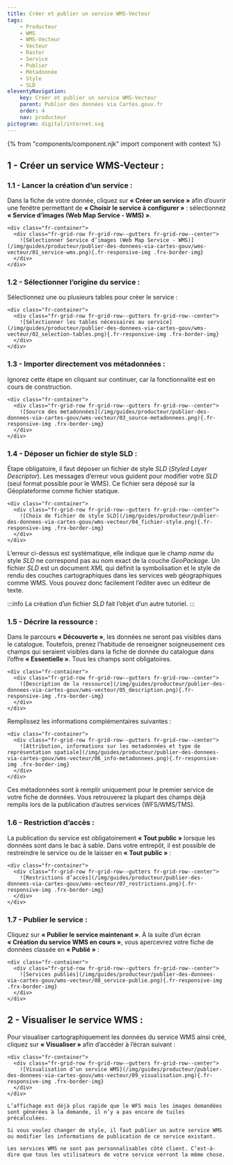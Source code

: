 ```yaml
---
title: Créer et publier un service WMS-Vecteur
tags:
    - Producteur
    - WMS
    - WMS-Vecteur
    - Vecteur
    - Raster
    - Service
    - Publier
    - Métadonnée
    - Style
    - SLD
eleventyNavigation:
    key: Créer et publier un service WMS-Vecteur
    parent: Publier des données via Cartes.gouv.fr
    order: 4
    nav: producteur
pictogram: digital/internet.svg
---
```


{% from "components/component.njk" import component with context %}

## 1 - Créer un service WMS-Vecteur :

### 1.1 - Lancer la création d’un service :

Dans la fiche de votre donnée, cliquez sur **« Créer un service »** afin d’ouvrir une fenêtre permettant de **« Choisir le service à configurer »** : sélectionnez **« Service d’images (Web Map Service - WMS) »**.

    <div class="fr-container">
      <div class="fr-grid-row fr-grid-row--gutters fr-grid-row--center">
        ![Sélectionner Service d’images (Web Map Service - WMS)](/img/guides/producteur/publier-des-donnees-via-cartes-gouv/wms-vecteur/01_service-wms.png){.fr-responsive-img .frx-border-img}
      </div>
    </div>

### 1.2 - Sélectionner l’origine du service :

Sélectionnez une ou plusieurs tables pour créer le service :

    <div class="fr-container">
      <div class="fr-grid-row fr-grid-row--gutters fr-grid-row--center">
        ![Sélectionner les tables nécessaires au service](/img/guides/producteur/publier-des-donnees-via-cartes-gouv/wms-vecteur/02_selection-tables.png){.fr-responsive-img .frx-border-img}
      </div>
    </div>

### 1.3 - Importer directement vos métadonnées :

Ignorez cette étape en cliquant sur continuer, car la fonctionnalité est en cours de construction.

    <div class="fr-container">
      <div class="fr-grid-row fr-grid-row--gutters fr-grid-row--center">
        ![Source des metadonnées](/img/guides/producteur/publier-des-donnees-via-cartes-gouv/wms-vecteur/03_source-metadonnees.png){.fr-responsive-img .frx-border-img}
      </div>
    </div>

### 1.4 - Déposer un fichier de style SLD :

Étape obligatoire, il faut déposer un fichier de style _SLD_ (_Styled Layer Descriptor_). Les messages d’erreur vous guident pour modifier votre _SLD_ (seul format possible pour le WMS). Ce fichier sera déposé sur la Géoplateforme comme fichier statique.

    <div class="fr-container">
      <div class="fr-grid-row fr-grid-row--gutters fr-grid-row--center">
        ![Choix de fichier de style SLD](/img/guides/producteur/publier-des-donnees-via-cartes-gouv/wms-vecteur/04_fichier-style.png){.fr-responsive-img .frx-border-img}
      </div>
    </div>

L’erreur ci-dessus est systématique, elle indique que le champ _name_ du style _SLD_ ne correspond pas au nom exact de la couche _GeoPackage_. Un fichier _SLD_ est un document _XML_ qui définit la symbolisation et le style de rendu des couches cartographiques dans les services web géographiques comme WMS. Vous pouvez donc facilement l’éditer avec un éditeur de texte.

:::info
La création d’un fichier _SLD_ fait l’objet d’un autre tutoriel.
:::

### 1.5 - Décrire la ressource :

Dans le parcours **« Découverte »**, les données ne seront pas visibles dans le catalogue. Toutefois, prenez l’habitude de renseigner soigneusement ces champs qui seraient visibles dans la fiche de donnée du catalogue dans l’offre **« Essentielle »**. Tous les champs sont obligatoires.

    <div class="fr-container">
      <div class="fr-grid-row fr-grid-row--gutters fr-grid-row--center">
        ![Description de la ressource](/img/guides/producteur/publier-des-donnees-via-cartes-gouv/wms-vecteur/05_description.png){.fr-responsive-img .frx-border-img}
      </div>
    </div>

Remplissez les informations complémentaires suivantes :

    <div class="fr-container">
      <div class="fr-grid-row fr-grid-row--gutters fr-grid-row--center">
        ![Attribution, informations sur les metadonnées et type de représentation spatiale](/img/guides/producteur/publier-des-donnees-via-cartes-gouv/wms-vecteur/06_info-metadonnees.png){.fr-responsive-img .frx-border-img}
      </div>
    </div>

Ces métadonnées sont à remplir uniquement pour le premier service de votre fiche de données. Vous retrouverez la plupart des champs déjà remplis lors de la publication d’autres services (WFS/WMS/TMS).

### 1.6 - Restriction d’accès :

La publication du service est obligatoirement **« Tout public »** lorsque les données sont dans le bac à sable. Dans votre entrepôt, il est possible de restreindre le service ou de le laisser en **« Tout public »** :

    <div class="fr-container">
      <div class="fr-grid-row fr-grid-row--gutters fr-grid-row--center">
        ![Restrictions d’accès](/img/guides/producteur/publier-des-donnees-via-cartes-gouv/wms-vecteur/07_restrictions.png){.fr-responsive-img .frx-border-img}
      </div>
    </div>

### 1.7 - Publier le service :

Cliquez sur **« Publier le service maintenant »**. À la suite d’un écran **« Création du service WMS en cours »**, vous apercevrez votre fiche de données classée en **« Publié »** :

    <div class="fr-container">
      <div class="fr-grid-row fr-grid-row--gutters fr-grid-row--center">
        ![Services publiés](/img/guides/producteur/publier-des-donnees-via-cartes-gouv/wms-vecteur/08_service-publie.png){.fr-responsive-img .frx-border-img}
      </div>
    </div>

## 2 - Visualiser le service WMS :

Pour visualiser cartographiquement les données du service WMS ainsi créé, cliquez sur **« Visualiser »** afin d’accéder à l’écran suivant :

    <div class="fr-container">
      <div class="fr-grid-row fr-grid-row--gutters fr-grid-row--center">
        ![Visualisation d’un service WMS](/img/guides/producteur/publier-des-donnees-via-cartes-gouv/wms-vecteur/09_visualisation.png){.fr-responsive-img .frx-border-img}
      </div>
    </div>

    L’affichage est déjà plus rapide que le WFS mais les images demandées sont générées à la demande, il n’y a pas encore de tuiles précalculées.

    Si vous voulez changer de style, il faut publier un autre service WMS ou modifier les informations de publication de ce service existant.

    Les services WMS ne sont pas personnalisables côté client. C’est-à-dire que tous les utilisateurs de votre service verront la même chose.
